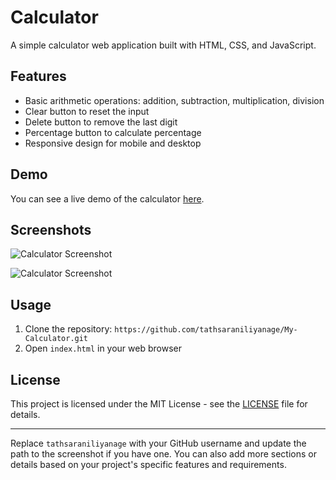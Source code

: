 # Calculator

A simple calculator web application built with HTML, CSS, and JavaScript.

## Features

- Basic arithmetic operations: addition, subtraction, multiplication, division
- Clear button to reset the input
- Delete button to remove the last digit
- Percentage button to calculate percentage
- Responsive design for mobile and desktop

## Demo

You can see a live demo of the calculator [here](https://tathsaraniliyanage.github.io/My-Calculator/).

## Screenshots

![Calculator Screenshot](https://github.com/tathsaraniliyanage/My-Calculator/assets/139870072/0e0c6f95-9fa3-4f3e-a073-bbe9bd1ab0b7)

![Calculator Screenshot](https://github.com/tathsaraniliyanage/My-Calculator/assets/139870072/8f77d7b3-9cbf-4339-b0d9-b947b70fc1a3)

## Usage

1. Clone the repository: `https://github.com/tathsaraniliyanage/My-Calculator.git`
2. Open `index.html` in your web browser

## License

This project is licensed under the MIT License - see the [LICENSE](LICENSE) file for details.

---

Replace `tathsaraniliyanage` with your GitHub username and update the path to the screenshot if you have one. You can also add more sections or details based on your project's specific features and requirements.
